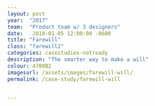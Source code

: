 ```yaml
---
layout: post
year:  "2017"
team:  "Product team w/ 3 designers"
date:   2018-01-05 12:00:00 -0600
title: "Farewill"
class: "farewill2"
categories: casestudies-notready
description: "The smarter way to make a will"
colour: 4700B2
imagesurl: /assets/images/farewill-will/
permalink: /case-study/farewill-will


---
```

